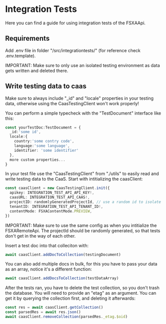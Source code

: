 # Integration Tests

Here you can find a guide for using integration tests of the FSXAApi.

## Requirements

Add .env file in folder "/src/integrationtests/" (for reference check .env.template).

IMPORTANT: Make sure to only use an isolated testing environment as data gets written and deleted there.

## Write testing data to caas

Make sure to always include "\_id" and "locale" properties in your testing data, otherwise using the CaasTestingClient won't work properly!

You can perform a simple typecheck with the "TestDocument" interface like this:

```typescript
const yourTestDoc:TestDocument = {
  _id:'some id',
  locale:{
    country:'some contry code',
    language:'some language',
    identifier: 'some identifier'
  },
  more custom properties...
}
```

In your test file use the "CaasTestingClient" from "./utils" to easily read and write testing data to the CaaS. Start with intitializing the caasClient:

```typescript
const caasClient = new CaasTestingClient.init({
  apikey: INTEGRATION_TEST_API_API_KEY!,
  caasURL: INTEGRATION_TEST_API_CAAS!,
  projectID: randomlyGeneratedProjectId, // use a random id to isolate test data
  tenantID: INTEGRATION_TEST_API_TENANT_ID!,
  contentMode: FSXAContentMode.PREVIEW,
})
```

IMPORTANT: Make sure to use the same config as when you intitialize the FSXARemoteApi. The projectId should be randomly generated, so that tests don't get in the way of each other.

Insert a test doc into that colleciton with:

```typescript
await caasClient.addDocToCollection(testingDocument)
```

You can also add multiple docs in bulk, for this you have to pass your data as an array, notice it's a different function:

```typescript
await caasClient.addDocsToCollection(testDataArray)
```

After the tests ran, you have to delete the test collection, so you don't trash the database. You will need to provide an "etag" as an argument. You can get it by querying the collection first, and deleting it afterwards:

```typescript
const res = await caasClient.getCollection()
const parsedRes = await res.json()
await caasClient.removeCollection(parsedRes._etag.$oid)
```
